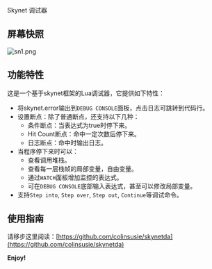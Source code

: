 Skynet 调试器

## 屏幕快照

![sn1.png](https://github.com/colinsusie/skynetda/blob/master/vscext/images/sn1.png)

## 功能特性

这是一个基于skynet框架的Lua调试器，它提供如下特性：

- 将skynet.error输出到`DEBUG CONSOLE`面板，点击日志可跳转到代码行。
- 设置断点：除了普通断点，还支持以下几种：
    - 条件断点：当表达式为true时停下来。
    - Hit Count断点：命中一定次数后停下来。
    - 日志断点：命中时输出日志。
- 当程序停下来时可以：
    - 查看调用堆栈。
    - 查看每一层栈帧的局部变量，自由变量。
    - 通过`WATCH`面板增加监控的表达式。
    - 可在`DEBUG CONSOLE`底部输入表达式，甚至可以修改局部变量。
- 支持`Step into`, `Step over`, `Step out`, `Continue`等调试命令。

## 使用指南

请移步这里阅读：[https://github.com/colinsusie/skynetda](https://github.com/colinsusie/skynetda)

**Enjoy!**
